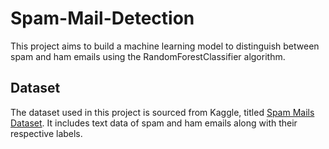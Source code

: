 # Spam-Mail-Detection

This project aims to build a machine learning model to distinguish between spam and ham emails using the RandomForestClassifier algorithm.

## Dataset

The dataset used in this project is sourced from Kaggle, titled [Spam Mails Dataset](https://www.kaggle.com/datasets/venky73/spam-mails-dataset/data).
It includes text data of spam and ham emails along with their respective labels.
